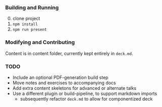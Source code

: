 ### Building and Running

0. clone project
0. `npm install`
0. `npm run present`


### Modifying and Contributing

Content is in content folder, currently kept entirely in `deck.md`.

### TODO

- Include an optional PDF-generation build step
- Move notes and exercises to accompanying docs
- Add extra content skeletons for advanced or alternate talks
- Use a different plugin or build-pipeline, to support markdown imports
  - subsequently refactor `deck.md` to allow for componentized deck

